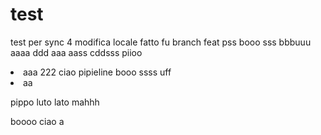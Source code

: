 # test
test per sync
4 modifica locale
fatto fu branch feat
pss
booo
sss
bbbuuu
aaaa
ddd
aaa
aass
cddsss
piioo
<LI> aaa
222
ciao pipieline
booo
ssss
uff
<li>aa

pippo
luto lato
mahhh

boooo ciao
a

